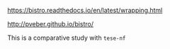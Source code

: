 https://bistro.readthedocs.io/en/latest/wrapping.html

http://pveber.github.io/bistro/

This is a comparative study with `tese-nf`
